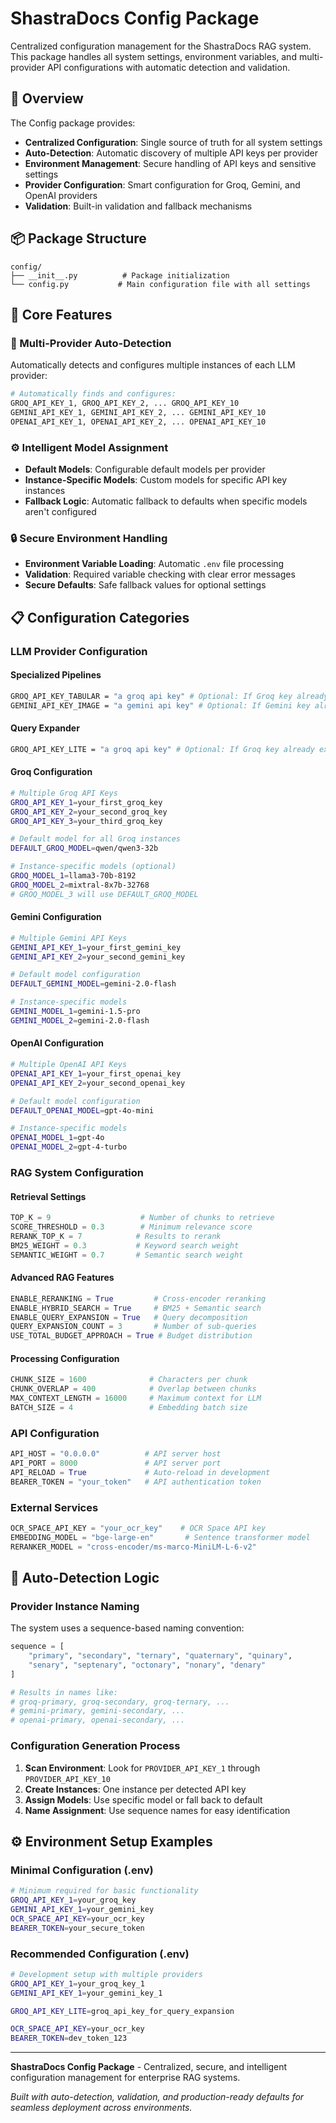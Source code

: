 # ShastraDocs Config Package

Centralized configuration management for the ShastraDocs RAG system. This package handles all system settings, environment variables, and multi-provider API configurations with automatic detection and validation.

## 🚀 Overview

The Config package provides:
- **Centralized Configuration**: Single source of truth for all system settings
- **Auto-Detection**: Automatic discovery of multiple API keys per provider
- **Environment Management**: Secure handling of API keys and sensitive settings
- **Provider Configuration**: Smart configuration for Groq, Gemini, and OpenAI providers
- **Validation**: Built-in validation and fallback mechanisms

## 📦 Package Structure

```
config/
├── __init__.py          # Package initialization
└── config.py           # Main configuration file with all settings
```

## 🎯 Core Features

### 🔧 Multi-Provider Auto-Detection
Automatically detects and configures multiple instances of each LLM provider:

```python
# Automatically finds and configures:
GROQ_API_KEY_1, GROQ_API_KEY_2, ... GROQ_API_KEY_10
GEMINI_API_KEY_1, GEMINI_API_KEY_2, ... GEMINI_API_KEY_10  
OPENAI_API_KEY_1, OPENAI_API_KEY_2, ... OPENAI_API_KEY_10
```

### ⚙️ Intelligent Model Assignment
- **Default Models**: Configurable default models per provider
- **Instance-Specific Models**: Custom models for specific API key instances
- **Fallback Logic**: Automatic fallback to defaults when specific models aren't configured

### 🔒 Secure Environment Handling
- **Environment Variable Loading**: Automatic `.env` file processing
- **Validation**: Required variable checking with clear error messages
- **Secure Defaults**: Safe fallback values for optional settings

## 📋 Configuration Categories

### LLM Provider Configuration


#### Specialized Pipelines
```bash
GROQ_API_KEY_TABULAR = "a groq api key" # Optional: If Groq key already exists in handler, but recomended 
GEMINI_API_KEY_IMAGE = "a gemini api key" # Optional: If Gemini key already exists in handler, but recomended 
```

#### Query Expander
```bash
GROQ_API_KEY_LITE = "a groq api key" # Optional: If Groq key already exists in handler, but recomended 
```

#### Groq Configuration
```bash
# Multiple Groq API Keys
GROQ_API_KEY_1=your_first_groq_key
GROQ_API_KEY_2=your_second_groq_key
GROQ_API_KEY_3=your_third_groq_key

# Default model for all Groq instances
DEFAULT_GROQ_MODEL=qwen/qwen3-32b

# Instance-specific models (optional)
GROQ_MODEL_1=llama3-70b-8192
GROQ_MODEL_2=mixtral-8x7b-32768
# GROQ_MODEL_3 will use DEFAULT_GROQ_MODEL
```

#### Gemini Configuration
```bash
# Multiple Gemini API Keys
GEMINI_API_KEY_1=your_first_gemini_key
GEMINI_API_KEY_2=your_second_gemini_key

# Default model configuration
DEFAULT_GEMINI_MODEL=gemini-2.0-flash

# Instance-specific models
GEMINI_MODEL_1=gemini-1.5-pro
GEMINI_MODEL_2=gemini-2.0-flash
```

#### OpenAI Configuration
```bash
# Multiple OpenAI API Keys
OPENAI_API_KEY_1=your_first_openai_key
OPENAI_API_KEY_2=your_second_openai_key

# Default model configuration
DEFAULT_OPENAI_MODEL=gpt-4o-mini

# Instance-specific models
OPENAI_MODEL_1=gpt-4o
OPENAI_MODEL_2=gpt-4-turbo
```

### RAG System Configuration

#### Retrieval Settings
```python
TOP_K = 9                    # Number of chunks to retrieve
SCORE_THRESHOLD = 0.3        # Minimum relevance score
RERANK_TOP_K = 7            # Results to rerank
BM25_WEIGHT = 0.3           # Keyword search weight
SEMANTIC_WEIGHT = 0.7       # Semantic search weight
```

#### Advanced RAG Features
```python
ENABLE_RERANKING = True         # Cross-encoder reranking
ENABLE_HYBRID_SEARCH = True     # BM25 + Semantic search
ENABLE_QUERY_EXPANSION = True   # Query decomposition
QUERY_EXPANSION_COUNT = 3       # Number of sub-queries
USE_TOTAL_BUDGET_APPROACH = True # Budget distribution
```

#### Processing Configuration
```python
CHUNK_SIZE = 1600              # Characters per chunk
CHUNK_OVERLAP = 400            # Overlap between chunks
MAX_CONTEXT_LENGTH = 16000     # Maximum context for LLM
BATCH_SIZE = 4                 # Embedding batch size
```

### API Configuration
```python
API_HOST = "0.0.0.0"          # API server host
API_PORT = 8000               # API server port
API_RELOAD = True             # Auto-reload in development
BEARER_TOKEN = "your_token"   # API authentication token
```

### External Services
```python
OCR_SPACE_API_KEY = "your_ocr_key"    # OCR Space API key
EMBEDDING_MODEL = "bge-large-en"       # Sentence transformer model
RERANKER_MODEL = "cross-encoder/ms-marco-MiniLM-L-6-v2"
```

## 🎯 Auto-Detection Logic

### Provider Instance Naming
The system uses a sequence-based naming convention:

```python
sequence = [
    "primary", "secondary", "ternary", "quaternary", "quinary",
    "senary", "septenary", "octonary", "nonary", "denary"
]

# Results in names like:
# groq-primary, groq-secondary, groq-ternary, ...
# gemini-primary, gemini-secondary, ...
# openai-primary, openai-secondary, ...
```

### Configuration Generation Process

1. **Scan Environment**: Look for `PROVIDER_API_KEY_1` through `PROVIDER_API_KEY_10`
2. **Create Instances**: One instance per detected API key
3. **Assign Models**: Use specific model or fall back to default
4. **Name Assignment**: Use sequence names for easy identification


## ⚙️ Environment Setup Examples

### Minimal Configuration (.env)
```bash
# Minimum required for basic functionality
GROQ_API_KEY_1=your_groq_key
GEMINI_API_KEY_1=your_gemini_key
OCR_SPACE_API_KEY=your_ocr_key
BEARER_TOKEN=your_secure_token
```

### Recommended Configuration (.env)
```bash
# Development setup with multiple providers
GROQ_API_KEY_1=your_groq_key_1
GEMINI_API_KEY_1=your_gemini_key_1

GROQ_API_KEY_LITE=groq_api_key_for_query_expansion

OCR_SPACE_API_KEY=your_ocr_key
BEARER_TOKEN=dev_token_123
```

---

**ShastraDocs Config Package** - Centralized, secure, and intelligent configuration management for enterprise RAG systems.

*Built with auto-detection, validation, and production-ready defaults for seamless deployment across environments.*